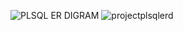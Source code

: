 ![PLSQL ER DIGRAM](https://github.com/user-attachments/assets/c42a2935-adc0-4b4b-9373-ebc265ae25a0)
![projectplsqlerd](https://github.com/user-attachments/assets/ee2f73a5-4caa-4e56-998e-3f73029c6a82)

